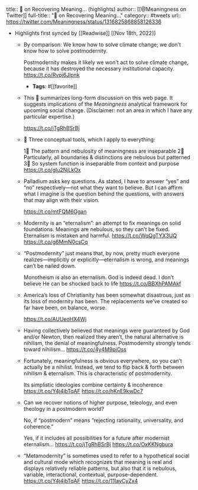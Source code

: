 title:: 🧵 on Recovering Meaning... (highlights)
author:: [[@Meaningness on Twitter]]
full-title:: "🧵 on Recovering Meaning..."
category:: #tweets
url:: https://twitter.com/Meaningness/status/1316825868858126336

- Highlights first synced by [[Readwise]] [[Nov 18th, 2022]]
	- By comparison: We know how to solve climate change; we don't know how to solve postmodernity.
	  
	  Postmodernity makes it likely we won't act to solve climate change, because it has destroyed the necessary institutional capacity. https://t.co/Rvpj6Jlpnk
		- **Tags**: #[[favorite]]
	- This 🧵 summarizes long-form discussion on this web page. It suggests implications of the _Meaningness_ analytical framework for upcoming social change. (Disclaimer: not an area in which I have any particular expertise.)
	  
	  https://t.co/jTgRhBSrBj
	- 🔨 Three conceptual tools, which I apply to everything:
	  
	  1⃣ The pattern and nebulosity of meaningness are inseparable
	  2⃣ Particularly, all boundaries & distinctions are nebulous but patterned
	  3⃣ So system function is inseparable from context and purpose
	  https://t.co/glu2NjLkOx
	- Palladium asks key questions. As stated, I have to answer “yes” and “no” respectively—not what they want to believe. But I can affirm what I imagine is the question behind the questions, with answers that may align with their vision.
	  
	  https://t.co/mtFQM6Ggan
	- Modernity is an “eternalism”: an attempt to fix meanings on solid foundations. Meanings are nebulous, so they can’t be fixed. Eternalism is mistaken and harmful. https://t.co/WqQgTYX3UQ https://t.co/g6MmN0csCq
	- “Postmodernity” just means that, by now, pretty much everyone realizes—implicitly or explicitly—eternalism is wrong, and meanings can’t be nailed down.
	  
	  Monotheism is also an eternalism. God is indeed dead. I don’t believe He can be shocked back to life https://t.co/BBXhPAMAkf
	- America’s loss of Christianity has been somewhat disastrous, just as its loss of modernity has been. The replacements we’ve created so far have been, on balance, worse.
	  
	  https://t.co/AUUeoHX4Wj
	- Having collectively believed that meanings were guaranteed by God and/or Newton, then realized they aren’t, the natural alternative is nihilism, the denial of meaningfulness. Postmodernity strongly tends toward nihilism… https://t.co/4y4M9piOss
	- Fortunately, meaningfulness is obvious everywhere, so you can’t actually be a nihilist. Instead, we tend to flip back & forth between nihilism & eternalism. This is characteristic of postmodernity.
	  
	  Its simplistic ideologies combine certainty & incoherence https://t.co/Y4j4jbTqAF https://t.co/hKnE9kwDc7
	- Can we recover notions of higher purpose, teleology, and even theology in a postmodern world?
	  
	  No, if “postmodern” means “rejecting rationality, universality, and coherence.”
	  
	  Yes, if it includes all possibilities for a future after modernist eternalism… https://t.co/jTgRhBSrBj https://t.co/OxKKNgbura
	- “Metamodernity” is sometimes used to refer to a hypothetical social and cultural mode which recognizes that meaning is real and displays relatively reliable patterns, but also that it is nebulous, variable, interactional, contextual, purpose-dependent. https://t.co/Y4j4jbTqAF https://t.co/11IayCyZx4